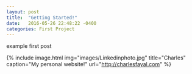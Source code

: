 ```yaml
---
layout: post
title:  "Getting Started!"
date:   2016-05-26 22:48:22 -0400
categories: First Project
---
```

example first post


{% include image.html
            img="images/Linkedinphoto.jpg"
            title="Charles"
            caption="My personal website!"
            url="http://charlesfayal.com" %}
